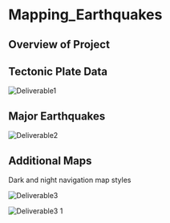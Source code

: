 # Mapping_Earthquakes

## Overview of Project


## Tectonic Plate Data

![Deliverable1](https://user-images.githubusercontent.com/90656004/148668289-56a7f111-86eb-46df-8136-d0ce51380449.PNG)


## Major Earthquakes

![Deliverable2](https://user-images.githubusercontent.com/90656004/148668291-332f704d-7b58-40d0-80ab-92c76e8ee936.PNG)

## Additional Maps
Dark and night navigation map styles

![Deliverable3](https://user-images.githubusercontent.com/90656004/148668721-1a3b0670-e41f-4777-a0f5-6218817a4c06.PNG)

![Deliverable3 1](https://user-images.githubusercontent.com/90656004/148668725-5a6dafc4-62ee-4b49-bb32-d76191ef0aa0.PNG)

